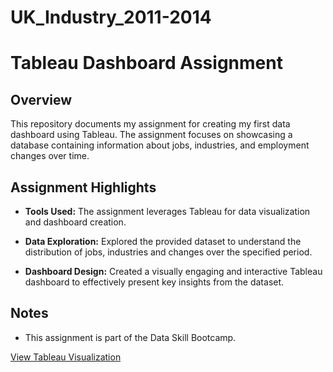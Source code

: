 # UK_Industry_2011-2014

# Tableau Dashboard Assignment

## Overview

This repository documents my assignment for creating my first data dashboard using Tableau. 
The assignment focuses on showcasing a database containing information about jobs, industries, and employment changes over time.

## Assignment Highlights

- **Tools Used:** The assignment leverages Tableau for data visualization and dashboard creation.

- **Data Exploration:** Explored the provided dataset to understand the distribution of jobs, industries and changes over the specified period.

- **Dashboard Design:** Created a visually engaging and interactive Tableau dashboard to effectively present key insights from the dataset.

## Notes

- This assignment is part of the Data Skill Bootcamp.

[View Tableau Visualization](https://public.tableau.com/views/UKIndustry2011-2014/UKIndustries2011-2014?:language=en-GB&:display_count=n&:origin=viz_share_link)
